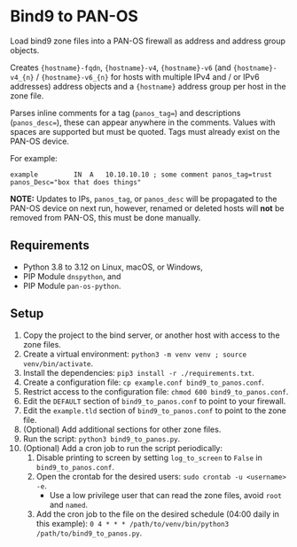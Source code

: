<!--
SPDX-FileCopyrightText: 2024 Joe Pitt

SPDX-License-Identifier: GPL-3.0-only
-->
# Bind9 to PAN-OS

Load bind9 zone files into a PAN-OS firewall as address and address group objects.

Creates `{hostname}-fqdn`, `{hostname}-v4`, `{hostname}-v6` (and `{hostname}-v4_{n}` /
`{hostname}-v6_{n}` for hosts with multiple IPv4 and / or IPv6 addresses) address objects and a
`{hostname}` address group per host in the zone file.

Parses inline comments for a tag (`panos_tag=`) and descriptions (`panos_desc=`), these can appear
anywhere in the comments. Values with spaces are supported but must be quoted. Tags must already
exist on the PAN-OS device.

For example:

```
example         IN  A   10.10.10.10 ; some comment panos_tag=trust panos_Desc="box that does things"
```

**NOTE:** Updates to IPs, `panos_tag`, or `panos_desc` will be propagated to the PAN-OS device on
next run, however, renamed or deleted hosts will **not** be removed from PAN-OS, this must be done
manually.

## Requirements

* Python 3.8 to 3.12 on Linux, macOS, or Windows,
* PIP Module `dnspython`, and
* PIP Module `pan-os-python`.

## Setup

1. Copy the project to the bind server, or another host with access to the zone files.
2. Create a virtual environment: `python3 -m venv venv ; source venv/bin/activate`.
3. Install the dependencies: `pip3 install -r ./requirements.txt`.
4. Create a configuration file: `cp example.conf bind9_to_panos.conf`.
5. Restrict access to the configuration file: `chmod 600 bind9_to_panos.conf`.
6. Edit the `DEFAULT` section of `bind9_to_panos.conf` to point to your firewall.
7. Edit the `example.tld` section of `bind9_to_panos.conf` to point to the zone file.
8. (Optional) Add additional sections for other zone files.
9. Run the script: `python3 bind9_to_panos.py`.
10. (Optional) Add a cron job to run the script periodically:
    1. Disable printing to screen by setting `log_to_screen` to `False` in `bind9_to_panos.conf`.
    2. Open the crontab for the desired users: `sudo crontab -u <username> -e`. 
        * Use a low privilege user that can read the zone files, avoid `root` and `named`.
    3. Add the cron job to the file on the desired schedule (04:00 daily in this example):
        `0 4 * * * /path/to/venv/bin/python3 /path/to/bind9_to_panos.py`.
